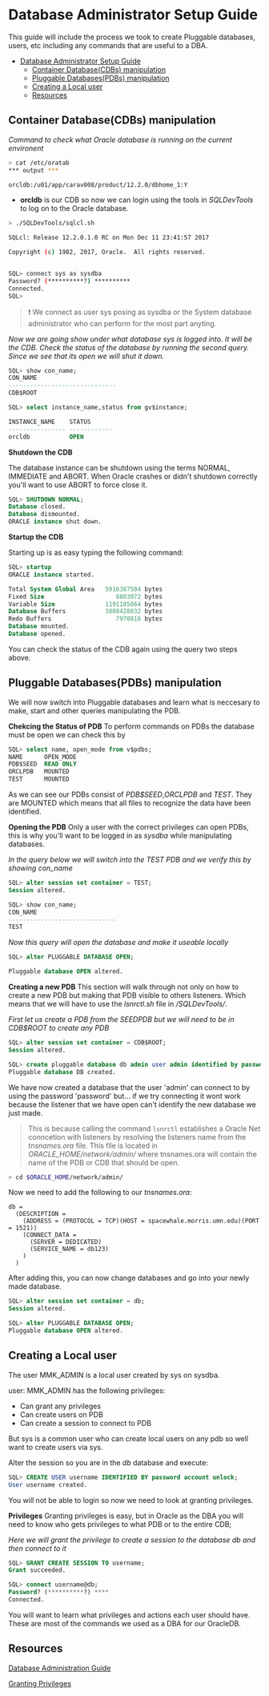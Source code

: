 # Database Administrator Setup Guide
This guide will include the process we took to create Pluggable databases, users, etc including any commands that are useful to a DBA.


<!-- TOC depthFrom:1 depthTo:6 withLinks:1 updateOnSave:1 orderedList:0 -->

- [Database Administrator Setup Guide](#database-administrator-setup-guide)
	- [Container Database(CDBs) manipulation](#container-databasecdbs-manipulation)
	- [Pluggable Databases(PDBs) manipulation](#pluggable-databasespdbs-manipulation)
	- [Creating a Local user](#creating-a-local-user)
	- [Resources](#resources)

<!-- /TOC -->

## Container Database(CDBs) manipulation

*Command to check what Oracle database is running on the current environent*
``` bash
> cat /etc/oratab
*** output ***

orcldb:/u01/app/carav008/product/12.2.0/dbhome_1:Y
```

* **orcldb** is our CDB so now we can login using the tools in  _SQLDevTools_ to log on to the Oracle database.

```bash
> ./SQLDevTools/sqlcl.sh

SQLcl: Release 12.2.0.1.0 RC on Mon Dec 11 23:41:57 2017

Copyright (c) 1982, 2017, Oracle.  All rights reserved.


SQL> connect sys as sysdba
Password? (**********?) **********
Connected.
SQL>

```
> :exclamation: We connect as user sys posing as sysdba or the System database administrator who can perform for the most part anyting.


*Now we are going show under what database sys is logged into. It will be the CDB. Check the status of the database by running the second query. Since we see that its open we will shut it down.*
``` SQL
SQL> show con_name;
CON_NAME
------------------------------
CDB$ROOT

SQL> select instance_name,status from gv$instance;

INSTANCE_NAME    STATUS      
---------------- ------------
orcldb           OPEN     
```

**Shutdown the CDB**

The database instance can be shutdown using the terms NORMAL, IMMEDIATE and ABORT. When Oracle crashes or didn't shutdown correctly you'll want to use ABORT to force close it.

``` SQL
SQL> SHUTDOWN NORMAL;
Database closed.
Database dismounted.
ORACLE instance shut down.
```


**Startup the CDB**

Starting up is as easy typing the following command:

```SQL
SQL> startup
ORACLE instance started.

Total System Global Area   5016387584 bytes      
Fixed Size                    8803072 bytes      
Variable Size              1191185664 bytes      
Database Buffers           3808428032 bytes      
Redo Buffers                  7970816 bytes      
Database mounted.
Database opened.

```
You can check the status of the CDB again using the query two steps above.


## Pluggable Databases(PDBs) manipulation

We will now switch into Pluggable databases and learn what is neccesary to make, start and other queries manipulating the PDB.

**Chekcing the Status of PDB**
To perform commands on PDBs the database must be open we can check this by
``` SQL
SQL> select name, open_mode from v$pdbs;
NAME      OPEN_MODE  
PDB$SEED  READ ONLY  
ORCLPDB   MOUNTED    
TEST      MOUNTED    
```
As we can see our PDBs consist of _PDB$SEED_,_ORCLPDB_ and _TEST_. They are MOUNTED which means that all files to recognize the data have been identified.

**Opening the PDB**
Only a user with the correct privileges can open PDBs, this is why you'll want to be logged in as _sysdba_ while manipulating databases.

*In the query below we will switch into the TEST PDB and we verify this by showing con_name*
```SQL
SQL> alter session set container = TEST;
Session altered.

SQL> show con_name;
CON_NAME
------------------------------
TEST
```


*Now this query will open the database and make it useable locally*
``` SQL
SQL> alter PLUGGABLE DATABASE OPEN;

Pluggable database OPEN altered.

```

**Creating a new PDB**
This section will walk through not only on how to create a new PDB but making that PDB visible to others listeners. Which means that we will have to use the _lsnrctl.sh_ file in _/SQLDevTools/_.


*First let us create a PDB from the SEEDPDB but we will need to be in CDB$ROOT to create any PDB*
```SQL
SQL> alter session set container = CDB$ROOT;
Session altered.

SQL> create pluggable database db admin user admin identified by password FILE_NAME_CONVERT = ('pdbseed', 'db');
Pluggable database DB created.
```
We have now created a database that the user 'admin' can connect to by using the password 'password' but... if we try connecting it wont work because the listener that we have open can't identify the new database we just made.

>This is because calling the command ```lsnrctl``` establishes a Oracle Net conncetion with listeners by resolving the listeners name from the _tnsnames.ora_ file. This file is located in _ORACLE_HOME/network/admin/_ where tnsnames.ora will contain the name of the PDB or CDB that should be open.

```bash
> cd $ORACLE_HOME/network/admin/
```

Now we need to add the following to our _tnsnames.ora_:
``` vim
db =
  (DESCRIPTION =
    (ADDRESS = (PROTOCOL = TCP)(HOST = spacewhale.morris.umn.edu)(PORT = 1521))
    (CONNECT_DATA =
      (SERVER = DEDICATED)
      (SERVICE_NAME = db123)
    )
  )
```

After adding this, you can now change databases and go into your newly made database.

```SQL
SQL> alter session set container = db;
Session altered.

SQL> alter PLUGGABLE DATABASE OPEN;
Pluggable database OPEN altered.

```

## Creating a Local user

The user MMK_ADMIN is a local user created by sys on sysdba.

user: MMK_ADMIN has the following privileges:
* Can grant any privileges
* Can create users on PDB
* Can create a session to connect to PDB

But sys is a common user who can create local users on any pdb so well want to create users via sys.

Alter the session so you are in the _db_ database and execute:

```SQL
SQL> CREATE USER username IDENTIFIED BY password account unlock;
User username created.
```

You will not be able to login so now we need to look at granting privileges.

**Privileges**
Granting privileges is easy, but in Oracle as the DBA you will need to know who gets privileges to what PDB or to the entire CDB;

*Here we will grant the privilege to create a session to the database db and then connect to it*

```SQL
SQL> GRANT CREATE SESSION TO username;
Grant succeeded.

SQL> connect username@db;
Password? (**********?) ****
Connected.

```
You will want to learn what privileges and actions each user should have. These are most of the commands we used as a DBA for our OracleDB.
## Resources
[Database Administration Guide](https://docs.oracle.com/database/122/ADMIN/basic-database-administration.htm#ADMIN12531)

[Granting Privileges](https://docs.oracle.com/database/121/SQLRF/statements_9014.htm#SQLRF01603)
